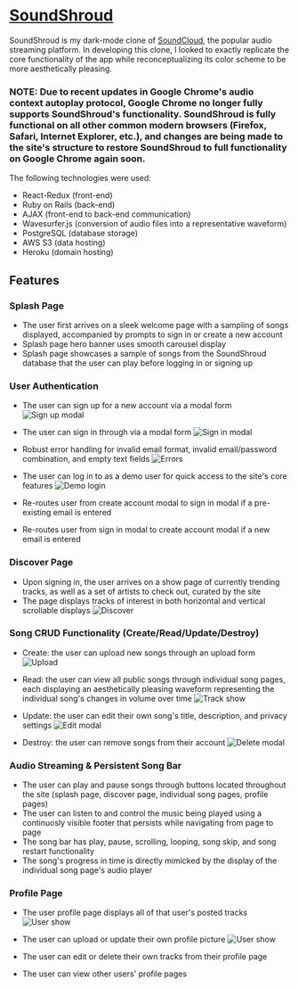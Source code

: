 # [SoundShroud](http://soundshroud000.herokuapp.com/#/)

SoundShroud is my dark-mode clone of [SoundCloud](https://soundcloud.com/discover), the popular audio streaming platform. In developing this clone, I looked to exactly replicate the core functionality of the app while reconceptualizing its color scheme to be more aesthetically pleasing.

### NOTE: Due to recent updates in Google Chrome's audio context autoplay protocol, Google Chrome no longer fully supports SoundShroud's functionality. SoundShroud is fully functional on all other common modern browsers (Firefox, Safari, Internet Explorer, etc.), and changes are being made to the site's structure to restore SoundShroud to full functionality on Google Chrome again soon.

The following technologies were used:
- React-Redux (front-end)
- Ruby on Rails (back-end)
- AJAX (front-end to back-end communication)
- Wavesurfer.js (conversion of audio files into a representative waveform)
- PostgreSQL (database storage)
- AWS S3 (data hosting)
- Heroku (domain hosting)

## Features

### Splash Page
- The user first arrives on a sleek welcome page with a sampling of songs displayed, accompanied by prompts to sign in or create a new account
- Splash page hero banner uses smooth carousel display
- Splash page showcases a sample of songs from the SoundShroud database that the user can play before logging in or signing up

### User Authentication
- The user can sign up for a new account via a modal form
![Sign up modal](gifs/create_acc_modal.gif)

- The user can sign in through via a modal form
![Sign in modal](gifs/sign_in_modal.gif)

- Robust error handling for invalid email format, invalid email/password combination, and empty text fields
![Errors](gifs/auth_errors.gif)

- The user can log in to as a demo user for quick access to the site's core features
![Demo login](gifs/demo_login.gif)

- Re-routes user from create account modal to sign in modal if a pre-existing email is entered
- Re-routes user from sign in modal to create account modal if a new email is entered

### Discover Page
- Upon signing in, the user arrives on a show page of currently trending tracks, as well as a set of artists to check out, curated by the site
- The page displays tracks of interest in both horizontal and vertical scrollable displays
![Discover](gifs/discover_page.gif)

### Song CRUD Functionality (Create/Read/Update/Destroy)
- Create: the user can upload new songs through an upload form
![Upload](gifs/upload.gif)

- Read: the user can view all public songs through individual song pages, each displaying an aesthetically pleasing waveform representing the individual song's changes in volume over time
![Track show](gifs/track_show_page.gif)

- Update: the user can edit their own song's title, description, and privacy settings
![Edit modal](gifs/edit_modal.gif)

- Destroy: the user can remove songs from their account
![Delete modal](gifs/delete_modal.gif)

### Audio Streaming & Persistent Song Bar
- The user can play and pause songs through buttons located throughout the site (splash page, discover page, individual song pages, profile pages)
- The user can listen to and control the music being played using a continuosly visible footer that persists while navigating from page to page
- The song bar has play, pause, scrolling, looping, song skip, and song restart functionality
- The song's progress in time is directly mimicked by the display of the individual song page's audio player

### Profile Page
- The user profile page displays all of that user's posted tracks
![User show](gifs/user_show.gif)

- The user can upload or update their own profile picture
![User show](gifs/profile_picture_modal.gif)

- The user can edit or delete their own tracks from their profile page
- The user can view other users' profile pages




